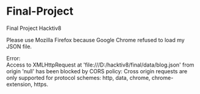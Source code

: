 # Final-Project
Final Project Hacktiv8

Please use Mozilla Firefox because Google Chrome refused to load my JSON file.

Error:<br/>
Access to XMLHttpRequest at 'file:///D:/hacktiv8/final/data/blog.json' from origin 'null' has been blocked by CORS policy: Cross origin requests are only supported for protocol schemes: http, data, chrome, chrome-extension, https.
